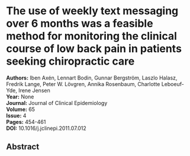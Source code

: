 # The use of weekly text messaging over 6 months was a feasible method for monitoring the clinical course of low back pain in patients seeking chiropractic care

**Authors:** Iben Axén, Lennart Bodin, Gunnar Bergström, Laszlo Halasz, Fredrik Lange, Peter W. Lövgren, Annika Rosenbaum, Charlotte Leboeuf-Yde, Irene Jensen  
**Year:** None  
**Journal:** Journal of Clinical Epidemiology  
**Volume:** 65  
**Issue:** 4  
**Pages:** 454-461  
**DOI:** 10.1016/j.jclinepi.2011.07.012  

## Abstract


